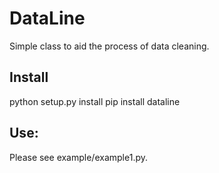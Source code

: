 # DataLine

Simple class to aid the process of data cleaning.

Install
-------

python setup.py install
pip install dataline

Use:
----

Please see example/example1.py.




